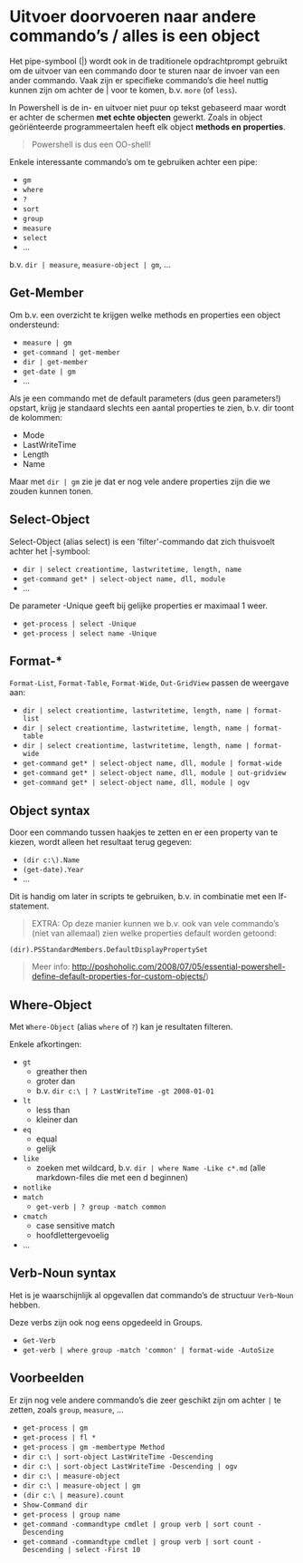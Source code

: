 # Uitvoer doorvoeren naar andere commando’s / alles is een object

Het pipe-symbool (|) wordt ook in de traditionele opdrachtprompt gebruikt om de
uitvoer van een commando door te sturen naar de invoer van een ander commando.
Vaak zijn er specifieke commando’s die heel nuttig kunnen zijn om achter de |
voor te komen, b.v. `more` (of `less`).

In Powershell is de in- en uitvoer niet puur op tekst gebaseerd maar wordt er
achter de schermen **met echte objecten** gewerkt. Zoals in object geöriënteerde
programmeertalen heeft elk object **methods en properties**.

> Powershell is dus een OO-shell!

Enkele interessante commando’s om te gebruiken achter een pipe:
- `gm`
- `where`
- `?`
- `sort`
- `group`
- `measure`
- `select`
- ...

b.v. `dir | measure`, `measure-object | gm`, ...

## Get-Member

Om b.v. een overzicht te krijgen welke methods en properties een object ondersteund:

- `measure | gm`
- `get-command | get-member`
- `dir | get-member`
- `get-date | gm`
- ...

Als je een commando met de default parameters (dus geen parameters!) opstart,
krijg je standaard slechts een aantal properties te zien, b.v. dir toont de
kolommen:

- Mode
- LastWriteTime
- Length
- Name

Maar met `dir | gm` zie je dat er nog vele andere properties zijn die we zouden
kunnen tonen.

## Select-Object

Select-Object (alias select) is een 'filter'-commando dat zich thuisvoelt
achter het |-symbool:

- `dir | select creationtime, lastwritetime, length, name`
- `get-command get* | select-object name, dll, module`
- ...

De parameter -Unique geeft bij gelijke properties er maximaal 1 weer.

- `get-process | select -Unique`
- `get-process | select name -Unique`

## Format-*

`Format-List`, `Format-Table`, `Format-Wide`, `Out-GridView` passen de weergave
aan:

- `dir | select creationtime, lastwritetime, length, name | format-list`
- `dir | select creationtime, lastwritetime, length, name | format-table`
- `dir | select creationtime, lastwritetime, length, name | format-wide`
- `get-command get* | select-object name, dll, module | format-wide`
- `get-command get* | select-object name, dll, module | out-gridview`
- `get-command get* | select-object name, dll, module | ogv`

## Object syntax

Door een commando tussen haakjes te zetten en er een property van te kiezen,
wordt alleen het resultaat terug gegeven:

- `(dir c:\).Name`
- `(get-date).Year`
- ...

Dit is handig om later in scripts te gebruiken, b.v. in combinatie met een If-
statement.

> EXTRA: Op deze manier kunnen we b.v. ook van vele commando’s (niet van allemaal)
> zien welke properties default worden getoond:

```
(dir).PSStandardMembers.DefaultDisplayPropertySet
```

> Meer info: http://poshoholic.com/2008/07/05/essential-powershell-define-default-properties-for-custom-objects/)

## Where-Object

Met `Where-Object` (alias `where` of `?`) kan je resultaten filteren. 

Enkele afkortingen:

- `gt`
  - greather then
  - groter dan
  - b.v. `dir c:\ | ? LastWriteTime -gt 2008-01-01`
- `lt`
  - less than
  - kleiner dan
- `eq`
  - equal
  - gelijk
- `like`
  - zoeken met wildcard, b.v. `dir | where Name -Like c*.md` (alle markdown-files die met een d beginnen)
- `notlike`
- `match`
  - `get-verb | ? group -match common`
- `cmatch`
  - case sensitive match
  - hoofdlettergevoelig
- ...


## Verb-Noun syntax

Het is je waarschijnlijk al opgevallen dat commando’s de structuur 
`Verb`-`Noun` hebben. 

Deze verbs zijn ook nog eens opgedeeld in Groups.

- `Get-Verb`
- `get-verb | where group -match 'common' | format-wide -AutoSize`


## Voorbeelden

Er zijn nog vele andere commando’s die zeer geschikt zijn om achter `|` te
zetten, zoals `group`, `measure`, ...

- `get-process | gm`
- `get-process | fl *`
- `get-process | gm -membertype Method`
- `dir c:\ | sort-object LastWriteTime -Descending`
- `dir c:\ | sort-object LastWriteTime -Descending | ogv`
- `dir c:\ | measure-object`
- `dir c:\ | measure-object | gm`
- `(dir c:\ | measure).count`
- `Show-Command dir`
- `get-process | group name`
- `get-command -commandtype cmdlet | group verb | sort count -Descending`
- `get-command -commandtype cmdlet | group verb | sort count -Descending | select -First 10`


